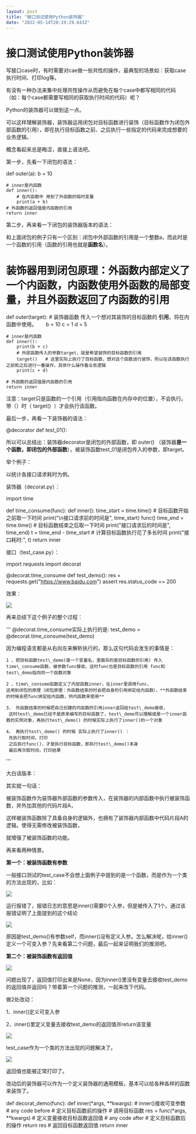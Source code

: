```yaml
---
layout: post
title: "接口测试使用Python装饰器"
date: "2022-05-14T20:19:29.643Z"
---
```

接口测试使用Python装饰器
===============

写接口case时，有时需要对cae做一些共性的操作，最典型的场景如：获取case执行时间、打印log等。

有没有一种办法来集中处理共性操作从而避免在每个case中都写相同的代码（如：每个case都需要写相同的获取执行时间的代码）呢？

Python的装饰器可以做到这一点。

可以这样理解装饰器，装饰器运用闭包对目标函数进行装饰（目标函数作为闭包外部函数的引用），即在执行目标函数之前、之后执行一些指定的代码来完成想要的业务逻辑。

概念看起来总是晦涩，直接上语法吧。

第一步，先看一下闭包的语法：

def outer(a):
    b \= 10
    
    # inner是内函数
    def inner():
        # 在内函数中 用到了外函数的临时变量
        print(a + b)
    # 外函数的返回值是内函数的引用
    return inner

第二步，再来看一下闭包的装饰器版本的语法：

和上面闭包的例子只有一个区别：闭包中外部函数的引用是一个整数a，而此时是一个函数的引用（函数的引用也就是**函数名**）。

# 装饰器用到闭包原理：外函数内部定义了一个内函数，内函数使用外函数的局部变量，并且外函数返回了内函数的引用
def outer(target):   # 装饰器函数 传入一个想对其装饰的目标函数的 **引用**，将在内函数中使用。　　 b = 10
    c \= 1
    d \= 5

    # inner是内函数
    def inner():
        print(b + c)
        # 外部函数传入的参数target，就是希望装饰的目标函数的引用
        target()   # 这里实际上执行了目标函数，想对这个函数进行装饰，所以在该函数执行之前和之后进行一番操作，具体什么操作看业务逻辑
        print(c + d)

    # 外函数的返回值是内函数的引用
    return inner

注意：target只是函数的一个引用（引用指向函数在内存中的位置），不会执行。带（）时（ target()  ）才会执行该函数。

最后一步，再看一下装饰器的语法：

@decorator
    def test\_01():

所以可以总结出：装饰器decorator是闭包的外部函数，即 outer() （装饰器**是一个函数，**即**闭包的外部函数**），被装饰函数test\_01是闭包传入的参数，即target。

举个例子：

以统计各接口请求耗时为例。

装饰器（decorat.py）：

import time

def time\_consume(func):
    def inner():
        time\_start \= time.time()  # 目标函数开始之前取一下时间
        print("\\n接口请求前的时间是", time\_start)
        func()
        time\_end \= time.time()  # 目标函数结束之后取一下时间
        print("接口请求后的时间是", time\_end)
        t \= time\_end - time\_start  # 计算目标函数执行花了多长时间
        print("接口耗时:", t)
    return inner

接口（test\_case.py）：

import requests
import decorat


@decorat.time\_consume
def test\_demo():
    res \= requests.get("https://www.baidu.com")
    assert res.status\_code == 200

效果：

![](https://img2022.cnblogs.com/blog/907091/202205/907091-20220514195404482-726225240.png)

再来总结下这个例子的整个过程：

'''
@decorat.time\_consume实际上执行的是: test\_demo = @decorat.time\_consume(test\_demo)

因为编程语言都是从右向左来解析执行的，那么这句代码会发生的事情是：

    1 、把目标函数test\_demo(是一个变量名，里面存的是目标函数的引用) 传入time\_consume函数，被参数func接收，这时func也是目标函数的引用 func和test\_demo指向同一个函数对象
    
    2 、time\_consume函数定义了内部函数inner，在inner里调用func，
    这用到闭包的原理（闭包原理：外函数结束的时会把自身的引用绑定给内函数），**外函数结束的时候会把func绑定给内函数，供内函数来使用**
    
    3、 外函数结束的时候把自己创建的内函数的引用inner返回给test\_demo接收，
     这时test\_demo已经不是原来编写的目标函数了，test\_demo可以理解成是一个inner函数的实例对象，再执行test\_demo() 的时候实际上执行了inner()的一个对象
    
    4、 再执行test\_demo() 的时候 实际上执行了inner() ：
     先执行取时间，打印
     之后执行func()，才是执行目标函数，即执行test\_demo()本身
     最后再次取时间，打印结果
'''

大白话版本：

其实就一句话：
  
被装饰函数作为装饰器外部函数的参数传入，在装饰器的内部函数中执行被装饰函数，并外加其他的代码片段A，  

这样被装饰函数除了具备自身的逻辑外，也拥有了装饰器内部函数中代码片段A的逻辑。使得无需修改被装饰函数，  
  
就增强了被装饰函数的功能。

再来看两种情景。

**第一个：被装饰函数有参数**

一般接口测试的test\_case不会想上面例子中提到的是一个函数，而是作为一个类的方法出现的，比如：

![](https://img2022.cnblogs.com/blog/907091/202205/907091-20220514214248820-668803432.png)

运行报错了，报错日志的意思是inner()需要0个入参，但是被传入了1个。通过该报错证明了上面提到的这个结论

![](https://img2022.cnblogs.com/blog/907091/202205/907091-20220514214447574-883135424.png)

原因是test\_demo()有参数self，而inner()没有定义入参。怎么解决呢，给inner()定义一个可变入参？先来看第二个问题，最后一起来证明我们的推测吧。

**第二个：被装饰函数有返回值**

**![](https://img2022.cnblogs.com/blog/907091/202205/907091-20220514215248910-510928479.png)**

问题出现了，返回值打印出来是None，因为inner()里没有变量去接收test\_demo的返回值并返回吗？带着第一个问题的推测，一起来改下代码。

做2处改动：

1、inner()定义可变入参

2、inner()里定义变量去接收test\_demo的返回值并return该变量

![](https://img2022.cnblogs.com/blog/907091/202205/907091-20220514221028706-1270403483.png)

test\_case作为一个类的方法出现的问题解决了。

![](https://img2022.cnblogs.com/blog/907091/202205/907091-20220514221428657-1672725796.png)

返回值也能被正常打印了。

改动后的装饰器可以作为一个定义装饰器的通用模板，基本可以给各种各样的函数来装饰了。

def decorat\_demo(func):
    def inner(\*args, \*\*kwargs):   # inner()接收可变参数
        # any code before # 定义目标函数前的操作
        # 调用目标函数
        res = func(\*args, \*\*kwargs)  # 定义变量接收目标函数返回值
        # any code after # 定义目标函数后的操作
        return res     # 返回目标函数返回值
    return inner